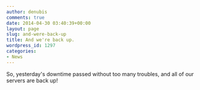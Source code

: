 ```yaml
---
author: denubis
comments: true
date: 2014-04-30 03:40:39+00:00
layout: page
slug: and-were-back-up
title: And we're back up.
wordpress_id: 1297
categories:
- News
---
```


So, yesterday's downtime passed without too many troubles, and all of our servers are back up!

